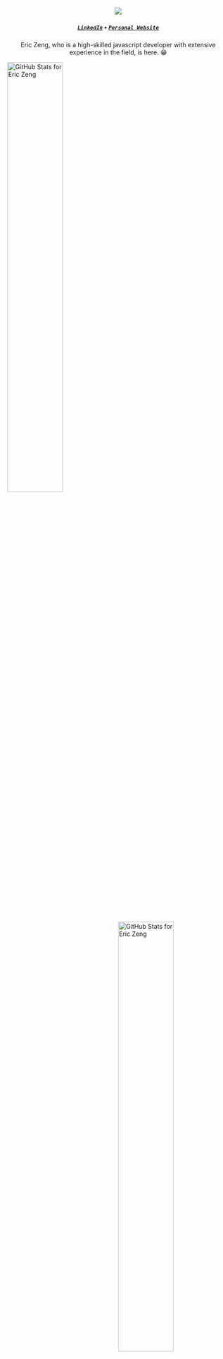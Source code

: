 <h1 align="center">
  <img src="https://readme-typing-svg.herokuapp.com?size=40&duration=5000&color=F664D9&width=500&height=80&lines=Hi,+I'm+Eric+Zeng+👋;Javascript+Developer;Front-End+Developer;DevOps+Engineer&center=true">
</h1>

<h5 align="center">
  <code><a href="https://www.linkedin.com/in/eric--zeng/" title="Linkedin Profile">LinkedIn</a></code>
  &bull;
  <code><a href="https://ericzeng.netlify.app">Personal Website</a></code>
</h5>

<p align="center">
  Eric Zeng, who is a high-skilled javascript developer with extensive experience in the field, is here. 😁
</p>

<img align="left" src="https://github-readme-stats.vercel.app/api?username=baymax44&show_icons=true&include_all_commits=true&count_private=true&theme=jolly&hide_border=true" alt="GitHub Stats for Eric Zeng" style="width: 50%;">
<img align="right" src="https://github-readme-streak-stats.herokuapp.com/?user=baymax44&theme=jolly&hide_border=true" alt="GitHub Stats for Eric Zeng" style="width: 50%;" />

